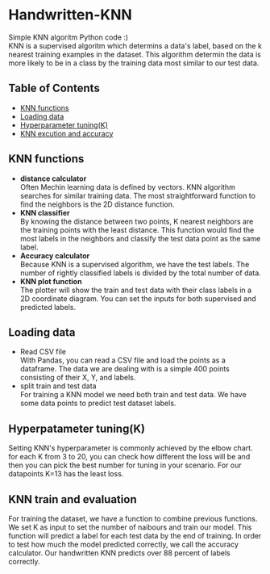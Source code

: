 # Handwritten-KNN
Simple KNN algoritm Python code :)<br />
KNN is a supervised algoritm which determins a data's label, based on the k nearest training examples in the dataset. This algorithm determin the data is more likely to be in a class by the training data most similar to our test data.

## Table of Contents
- [KNN functions](https://github.com/KimiyaVahidMotlagh/Handwritten-KNN/blob/main/README.md#knn-functions)  <br />
- [Loading data](https://github.com/KimiyaVahidMotlagh/Handwritten-KNN/blob/main/README.md#loading-data) <br />
- [Hyperparameter tuning(K)](https://github.com/KimiyaVahidMotlagh/Handwritten-KNN/blob/main/README.md#hyperpatameter-tuningk) <br />
- [KNN excution and accuracy](https://github.com/KimiyaVahidMotlagh/Handwritten-KNN/blob/main/README.md#knn) <br />
## KNN functions
- **distance calculator** <br />
Often Mechin learning data is defined by vectors. KNN algorithm searches for similar training data. The most straightforward function to find the neighbors is the 2D distance function.<br />
- **KNN classifier** <br />
By knowing the distance between two points, K nearest neighbors are the training points with the least distance. This function would find the most labels in the neighbors and classify the test data point as the same label.
- **Accuracy calculator** <br />
Because KNN is a supervised algorithm, we have the test labels. The number of rightly classified labels is divided by the total number of data.
- **KNN plot function** <br />
The plotter will show the train and test data with their class labels in a 2D coordinate diagram. You can set the inputs for both supervised and predicted labels.

## Loading data
- Read CSV file <br />
With Pandas, you can read a CSV file and load the points as a dataframe. The data we are dealing with is a simple 400 points consisting of their X, Y, and labels.
- split train and test data <br />
For training a KNN model we need both train and test data. We have some data points to predict test dataset labels. 

## Hyperpatameter tuning(K)<br />
Setting KNN's hyperparameter is commonly achieved by the elbow chart. for each K from 3 to 20, you can check how different the loss will be and then you can pick the best number for tuning in your scenario. For our datapoints K=13 has the least loss. 

## KNN train and evaluation
For training the dataset, we have a function to combine previous functions. We set K as input to set the number of naibours and train our model. This function will predict a label for each test data by the end of training. In order to test how much the model predicted correctly, we call the accuracy calculator. Our handwritten KNN predicts over 88 percent of labels correctly.
